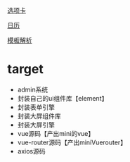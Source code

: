 [选项卡](https://betty985.github.io/learn/debounce/)

[日历](https://betty985.github.io/learn/debounce/calendar.html)

[模板解析](https://betty985.github.io/learn/template)

# target
- admin系统
- 封装自己的ui组件库【element】
- 封装表单引擎
- 封装大屏组件库
- 封装大屏引擎
- vue源码【产出mini的vue】
- vue-router源码【产出miniVuerouter】
- axios源码
